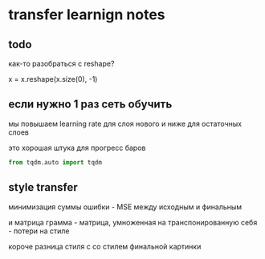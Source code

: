 # transfer learnign notes

## todo

как-то разобраться с reshape?

x = x.reshape(x.size(0), -1)

## если нужно 1 раз сеть обучить

мы повышаем learning rate для слоя нового и ниже для остаточных слоев

это хорошая штука для прогресс баров

```python
from tqdm.auto import tqdm
```

## style transfer

минимизация суммы ошибки - MSE между исходным и финальным

и 
матрица грамма - матрица, умноженная на транспонированную себя - потери на стиле

короче разница стиля с со стилем финальной картинки